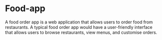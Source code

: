 # Food-app
A food order app is a web application that allows users to order food from restaurants. A typical food order app would have a user-friendly interface that allows users to browse restaurants, view menus, and customise orders.